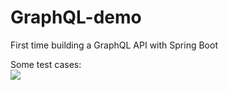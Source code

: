 # GraphQL-demo
First time building a GraphQL API with Spring Boot

Some test cases:<br>
<img src="https://user-images.githubusercontent.com/94710776/224863983-73a5e988-5f03-46c5-bfb3-89561a875535.png">
